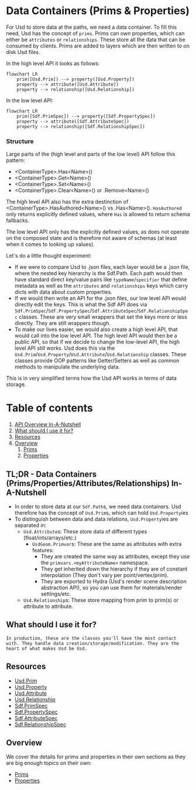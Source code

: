 # Data Containers (Prims & Properties)
For Usd to store data at the paths, we need a data container.
To fill this need, Usd has the concept of `prims`. 
Prims can own properties, which can either be `attributes` or `relationships`. These store all the data that can be consumed by clients. Prims are added to layers which are then written to on disk Usd files.

In the high level API it looks as follows:
```mermaid
flowchart LR
    prim([Usd.Prim]) --> property([Usd.Property])
    property --> attribute([Usd.Attribute])
    property --> relationship([Usd.Relationship])
```
In the low level API:
```mermaid
flowchart LR
    prim([Sdf.PrimSpec]) --> property([Sdf.PropertySpec])
    property --> attribute([Sdf.AttributeSpec])
    property --> relationship([Sdf.RelationshipSpec])
```

### Structure
Large parts of the (high level and parts of the low level) API follow this pattern:

- \<ContainerType\>.Has\<Name\>()
- \<ContainerType\>.Get\<Name\>()
- \<ContainerType\>.Set\<Name\>()
- \<ContainerType\>.Clear\<Name\>() or .Remove\<Name\>()

The high level API also has the extra destinction of \<ContainerType\>.HasAuthored\<Name\>() vs .Has\<Name\>().
`HasAuthored` only returns explicitly defined values, where `Has` is allowed to return schema fallbacks.

The low level API only has the explicitly defined values, as does not operate on the composed state and is therefore not aware of schemas (at least when it comes to looking up values). 

Let's do a little thought experiment:
- If we were to compare Usd to .json files, each layer would be a .json file, where the nested key hierarchy is the Sdf.Path. Each path would then have standard direct key/value pairs like `typeName`/`specifier` that define metadata as well as the `attributes` and `relationships` keys which carry dicts with data about custom properties.
- If we would then write an API for the .json files, our low level API would directly edit the keys. This is what the Sdf API does via `Sdf.PrimSpec`/`Sdf.PropertySpec`/`Sdf.AttributeSpec`/`Sdf.RelationshipSpec` classes. These are very small wrappers that set the keys more or less directly. They are still wrappers though.
- To make our lives easier, we would also create a high level API, that would call into the low level API. The high level API would then be a public API, so that if we decide to change the low-level API, the high level API still works. Usd does this via the `Usd.Prim`/`Usd.Property`/`Usd.Attribute`/`Usd.Relationship` classes. These classes provide OOP patterns like Getter/Setters as well as common methods to manipulate the underlying data.

This is in very simplified terms how the Usd API works in terms of data storage.

# Table of contents
1. [API Overview In-A-Nutshell](#summary)
2. [What should I use it for?](#usage)
3. [Resources](#resources)
4. [Overview](#overview)
    1. [Prims](./prim.md)
    2. [Properties](./property.md)

## TL;DR - Data Containers (Prims/Properties/Attributes/Relationships) In-A-Nutshell <a name="summary"></a>
- In order to store data at our `Sdf.Path`s, we need data containers. Usd therefore has the concept of `Usd.Prim`s, which can hold `Usd.Property`ies
- To distinguish between data and data relations, `Usd.Property`ies are separated in:
    - `Usd.Attribute`s: These store data of different types (float/ints/arrays/etc.)
        - `UsdGeom.Primvar`s: These are the same as attributes with extra features:
            - They are created the same way as attributes, except they use the `primvars.<myAttributeName>` namespace.
            - They get inherited down the hierarchy if they are of constant interpolation (They don't vary per point/vertex/prim).
            - They are exported to Hydra (Usd's render scene description abstraction API), so you can use them for materials/render settings/etc.
    - `Usd.Relationship`s: These store mapping from prim to prim(s) or attribute to attribute.

## What should I use it for? <a name="usage"></a>
~~~admonish tip
In production, these are the classes you'll have the most contact with. They handle data creation/storage/modification. They are the heart of what makes Usd be Usd.
~~~

## Resources <a name="resources"></a>
- [Usd.Prim](https://openusd.org/dev/api/class_usd_prim.html)
- [Usd.Property](https://openusd.org/dev/api/class_usd_property.html)
- [Usd.Attribute](https://openusd.org/dev/api/class_usd_attribute.html)
- [Usd.Relationship](https://openusd.org/dev/api/class_usd_relationship.html)
- [Sdf.PrimSpec](https://openusd.org/dev/api/class_sdf_prim_spec.html)
- [Sdf.PropertySpec](https://openusd.org/dev/api/class_sdf_property_spec.html)
- [Sdf.AttributeSpec](https://openusd.org/dev/api/class_sdf_attribute_spec.html)
- [Sdf.RelationshipSpec](https://openusd.org/dev/api/class_sdf_relationship_spec.html)

## Overview <a name="overview"></a>
We cover the details for prims and properties in their own sections as they are big enough topics on their own:
- [Prims](./prim.md)
- [Properties](./property.md)